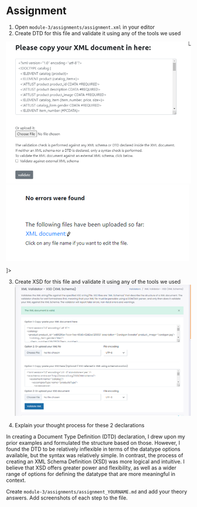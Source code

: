 # Assignment

1. Open `module-3/assignments/assignment.xml` in your editor
2. Create DTD for this file and validate it using any of the tools we used

![image assignment-2.1](../assignment-2.1.png)
![image assignment-2.2](../assignment-2.2.png)

<!DOCTYPE catalog [
  <!ELEMENT catalog (product)>
  <!ELEMENT product (catalog_item+)>
  <!ATTLIST product product_id CDATA #REQUIRED>
  <!ATTLIST product description CDATA #REQUIRED>
  <!ATTLIST product product_image CDATA #REQUIRED>
  <!ELEMENT catalog_item (item_number, price, size+)>
  <!ATTLIST catalog_item gender CDATA #REQUIRED>
  <!ELEMENT item_number (#PCDATA)>
  <!ELEMENT price (#PCDATA)>
  <!ELEMENT size (color_swatch+)>
  <!ATTLIST size description CDATA #REQUIRED>
  <!ELEMENT color_swatch (#PCDATA)>
  <!ATTLIST color_swatch image CDATA #REQUIRED>
]>

3. Create XSD for this file and validate it using any of the tools we used
![image assignment-2.3](../assignment-2.3.png)

4. Explain your thought process for these 2 declarations

In creating a Document Type Definition (DTD) declaration, I drew upon my prior examples and formulated the structure based on those. However, I found the DTD to be relatively inflexible in terms of the datatype options available, but the syntax was relatively simple. In contrast, the process of creating an XML Schema Definition (XSD) was more logical and intuitive. I believe that XSD offers greater power and flexibility, as well as a wider range of options for defining the datatype that are more meaningful in context.

Create `module-3/assignments/assignment_YOURNAME.md` and add your theory answers. Add screenshots of each step to the file.
